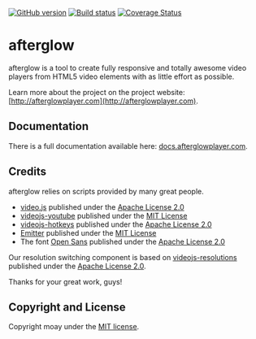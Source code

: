 [![GitHub version](https://badge.fury.io/gh/moay%2Fafterglow.svg)](http://badge.fury.io/gh/moay%2Fafterglow) [![Build status](https://travis-ci.org/moay/afterglow.svg)](https://travis-ci.org/moay/afterglow) [![Coverage Status](https://coveralls.io/repos/moay/afterglow/badge.svg?branch=master&service=github)](https://coveralls.io/github/moay/afterglow?branch=master)


# afterglow

afterglow is a tool to create fully responsive and totally awesome video players from HTML5 video elements with as little effort as possible.

Learn more about the project on the project website: [http://afterglowplayer.com](http://afterglowplayer.com).

## Documentation

There is a full documentation available here: [docs.afterglowplayer.com](http://docs.afterglowplayer.com).

## Credits

afterglow relies on scripts provided by many great people.

- [video.js](http://www.videojs.com/) published under the [Apache License 2.0](https://github.com/videojs/video.js/blob/master/LICENSE)
- [videojs-youtube](https://github.com/eXon/videojs-youtube) published under the [MIT License](https://github.com/eXon/videojs-youtube/blob/master/LICENSE)
- [videojs-hotkeys](https://github.com/ctd1500/videojs-hotkeys) published under the [Apache License 2.0](https://github.com/ctd1500/videojs-hotkeys/blob/master/LICENSE.md)
- [Emitter](https://github.com/component/emitter) published under the [MIT License](https://github.com/component/emitter/blob/master/LICENSE)
- The font [Open Sans](https://www.google.com/fonts/specimen/Open+Sans) published under the [Apache License 2.0](http://www.apache.org/licenses/LICENSE-2.0.html)

Our resolution switching component is based on [videojs-resolutions](https://github.com/vidcaster/video-js-resolutions) published under the [Apache License 2.0](https://github.com/vidcaster/video-js-resolutions/blob/master/LICENSE.txt).

Thanks for your great work, guys!

## Copyright and License

Copyright moay under the [MIT license](LICENSE.md).